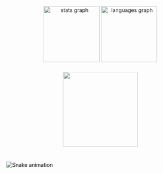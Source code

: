 <div align="center">
  <img src="https://github-readme-stats.vercel.app/api?username=Ranchocrudes&hide_title=false&hide_rank=false&show_icons=true&include_all_commits=true&count_private=true&disable_animations=false&theme=dracula&locale=en&hide_border=false&order=1" height="150" alt="stats graph"  />
  <img src="https://github-readme-stats.vercel.app/api/top-langs?username=Ranchocrudes&locale=en&hide_title=false&layout=compact&card_width=320&langs_count=5&theme=dracula&hide_border=false&order=2" height="150" alt="languages graph"  />
</div>

###

<div align="center">
  <img height="200" src="https://tenor.com/pt-BR/view/computer-cat-working-type-typing-gif-7817705.gif"  />
</div>

###

<br clear="both">

<img src="https://raw.githubusercontent.com/Ranchocrudes/Ranchocrudes/output/snake.svg" alt="Snake animation" />

###
